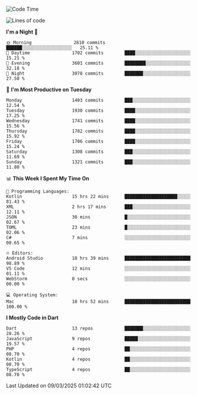 <!--START_SECTION:waka-->
![Code Time](http://img.shields.io/badge/Code%20Time-1%2C133%20hrs%2039%20mins-blue)

![Lines of code](https://img.shields.io/badge/From%20Hello%20World%20I%27ve%20Written-3.8%20million%20lines%20of%20code-blue)

**I'm a Night 🦉** 

```text
🌞 Morning                2810 commits        ██████░░░░░░░░░░░░░░░░░░░   25.11 % 
🌆 Daytime                1702 commits        ████░░░░░░░░░░░░░░░░░░░░░   15.21 % 
🌃 Evening                3601 commits        ████████░░░░░░░░░░░░░░░░░   32.18 % 
🌙 Night                  3078 commits        ███████░░░░░░░░░░░░░░░░░░   27.50 % 
```
📅 **I'm Most Productive on Tuesday** 

```text
Monday                   1403 commits        ███░░░░░░░░░░░░░░░░░░░░░░   12.54 % 
Tuesday                  1930 commits        ████░░░░░░░░░░░░░░░░░░░░░   17.25 % 
Wednesday                1741 commits        ████░░░░░░░░░░░░░░░░░░░░░   15.56 % 
Thursday                 1782 commits        ████░░░░░░░░░░░░░░░░░░░░░   15.92 % 
Friday                   1706 commits        ████░░░░░░░░░░░░░░░░░░░░░   15.24 % 
Saturday                 1308 commits        ███░░░░░░░░░░░░░░░░░░░░░░   11.69 % 
Sunday                   1321 commits        ███░░░░░░░░░░░░░░░░░░░░░░   11.80 % 
```


📊 **This Week I Spent My Time On** 

```text
💬 Programming Languages: 
Kotlin                   15 hrs 22 mins      ████████████████████░░░░░   81.43 % 
XML                      2 hrs 17 mins       ███░░░░░░░░░░░░░░░░░░░░░░   12.11 % 
JSON                     30 mins             █░░░░░░░░░░░░░░░░░░░░░░░░   02.67 % 
TOML                     23 mins             █░░░░░░░░░░░░░░░░░░░░░░░░   02.06 % 
C#                       7 mins              ░░░░░░░░░░░░░░░░░░░░░░░░░   00.65 % 

🔥 Editors: 
Android Studio           18 hrs 39 mins      █████████████████████████   98.89 % 
VS Code                  12 mins             ░░░░░░░░░░░░░░░░░░░░░░░░░   01.11 % 
WebStorm                 0 secs              ░░░░░░░░░░░░░░░░░░░░░░░░░   00.00 % 

💻 Operating System: 
Mac                      18 hrs 52 mins      █████████████████████████   100.00 % 
```

**I Mostly Code in Dart** 

```text
Dart                     13 repos            ███████░░░░░░░░░░░░░░░░░░   28.26 % 
JavaScript               9 repos             █████░░░░░░░░░░░░░░░░░░░░   19.57 % 
PHP                      4 repos             ██░░░░░░░░░░░░░░░░░░░░░░░   08.70 % 
Kotlin                   4 repos             ██░░░░░░░░░░░░░░░░░░░░░░░   08.70 % 
TypeScript               4 repos             ██░░░░░░░░░░░░░░░░░░░░░░░   08.70 % 
```




 Last Updated on 09/03/2025 01:02:42 UTC
<!--END_SECTION:waka-->
